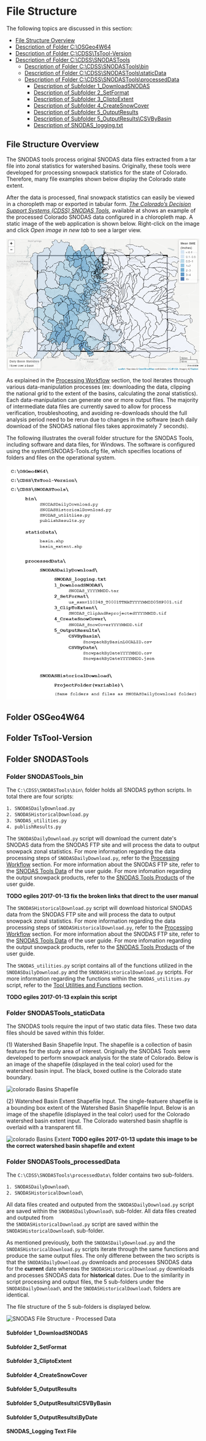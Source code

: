 # File Structure

The following topics are discussed in this section:<br>

* [File Structure Overview](#file-structure-overview)
* [Description of Folder C:\OSGeo4W64](#folder-osgeo4w64)
* [Description of Folder C:\CDSS\TsTool-Version](#folder-tstool-version)
* [Description of Folder C:\CDSS\SNODASTools](#folder-snodastools)
	+ [Description of Folder C:\CDSS\SNODASTools\bin](#folder-snodastools_bin)
	+ [Description of Folder C:\CDSS\SNODASTools\staticData](#folder-snodastools_staticdata)
	+ [Description of Folder C:\CDSS\SNODASTools\processedData](#folder-snodastools_processeddata)
		- [Description of Subfolder 1_DownloadSNODAS](#subfolder-1_downloadsnodas)
		- [Description of Subfolder 2_SetFormat](#subfolder-2_setformat)
		- [Description of Subfolder 3_CliptoExtent](#subfolder-3_cliptoextent)
		- [Description of Subfolder 4_CreateSnowCover](#subfolder-4_createsnowcover)
		- [Description of Subfolder 5_OutputResults](#subfolder-5_outputresults)
		- [Description of Subfolder 5_OutputResults\CSVByBasin](#subfolder-5_outputresults\csvbybasin)
		- [Description of SNODAS_logging.txt](#snodas_logging-text-file)
	

## File Structure Overview

The SNODAS tools process original SNODAS data files extracted from a tar file into zonal statistics for 
watershed basins. Originally, these tools were developed for processing snowpack statistics for the state 
of Colorado. Therefore, many file examples shown below display the Colorado state extent. 

After the data is processed, final snowpack statistics can easily be viewed in a choropleth map or exported 
in tabular form. [*The Colorado’s Decision Support Systems (CDSS) SNODAS Tools*](http://projects.openwaterfoundation.org/owf-proj-co-cwcb-2016-snodas/prototype/snodas-products-home.html), available at 
shows an example of the processed Colorado SNODAS data configured in a chloropleth map. A static image of the 
web application is shown below. Right-click on the image and click *Open image in new tab* to see a larger view.

![CDSS SNODAS Tools Chloropleth Map](overview-images/SNODAS-CDSS-Tools-Map.png)

As explained in the [Processing Workflow](overview.md#processing-workflow) section, the tool iterates through various data-manipulation 
processes (ex: downloading the data, clipping the national grid to the extent of the basins, 
calculating the zonal statistics). Each data-manipulation can generate one or more output files. The 
majority of intermediate data files are currently saved to allow for process verification, troubleshooting, 
and avoiding re-downloads should the full analysis period need to be rerun due to changes in the software 
(each daily download of the SNODAS national files takes approximately 7 seconds). 

The following illustrates the overall folder structure for the SNODAS Tools, including software and data
files, for Windows. The software is configured using the system\SNODAS-Tools.cfg file, which specifies 
locations of folders and files on the operational system. 

![SNODAS File Structure](overview-images/file_structure.png)

## Folder OSGeo4W64

## Folder TsTool-Version

## Folder SNODASTools

### Folder SNODASTools_bin

The ```C:\CDSS\SNODASTools\bin\``` folder holds all SNODAS python scripts. In total there are four 
scripts:   

	1. SNODASDailyDownload.py 
	2. SNODASHistoricalDownload.py 
	3. SNODAS_utilities.py  
	4. publishResults.py  
	
The ```SNODASDailyDownload.py``` script will download the current date's SNODAS data from the SNODAS FTP site 
and will process the data to output snowpack zonal statistics. For more information regarding the 
data processing steps of ```SNODASDailyDownload.py```, refer to the [Processing Workflow](overview.md#processing-workflow) 
section. For more information about the SNODAS FTP site, refer to the [SNODAS Tools Data](../../../doc-user-mkdocs-project/docs/data/overview.md) 
of the user guide. For more infomation regarding the output snowpack products, refer to the [SNODAS Tools Products](../../../doc-user-mkdocs-project/docs/products/overview.md)
of the user guide.

 **TODO egiles 2017-01-13 fix the broken links that direct to the user manual**

The ```SNODASHistoricalDownload.py``` script will download historical SNODAS data from the SNODAS FTP site 
and will process the data to output snowpack zonal statistics. For more information regarding the 
data processing steps of ```SNODASHistoricalDownload.py```, refer to the [Processing Workflow](overview.md#processing-workflow) 
section. For more information about the SNODAS FTP site, refer to the [SNODAS Tools Data](../../../doc-user-mkdocs-project/docs/data/overview.md) 
of the user guide. For more infomation regarding the output snowpack products, refer to the [SNODAS Tools Products](../../../doc-user-mkdocs-project/docs/products/overview.md)
of the user guide.

The ```SNODAS_utilities.py``` script contains all of the functions utilized in the ```SNODASDailyDownload.py```
 and the ```SNODASHistoricalDownload.py``` scripts. For more information regarding the functions within the 
 ```SNODAS_utilities.py``` script, refer to the [Tool Utilities and Functions](overview.md#tool-utilities-and-functions)
 section.

 **TODO egiles 2017-01-13 explain this script**


### Folder SNODASTools_staticData

The SNODAS tools require the input of two static data files. These two data files should be saved 
within this folder.

(1) Watershed Basin Shapefile Input. The shapefile is a collection of basin features for the study area of interest. 
Originally the SNODAS Tools were developed to perform snowpack analysis for the state of Colorado. Below is an
image of the shapefile (displayed in the teal color) used for the watershed basin input. The black, boxed 
outline is the Colorado state boundary. 

![colorado Basins Shapefile](overview-images/watershed_basin_shapefile.png)

(2) Watershed Basin Extent Shapefile Input. The single-featuere shapefile is a bounding box extent of the Watershed 
Basin Shapefile Input. Below is an image of the shapefile (displayed in the teal color) used for the Colorado watershed 
basin extent input. The Colorado watershed basin shapfile is overlaid with a transparent fill. 

![colorado Basins Extent](overview-images/watershed_extent.png)
 **TODO egiles 2017-01-13 update this image to be the correct watershed basin shapefile and extent**

### Folder SNODASTools_processedData

The ```C:\CDSS\SNODASTools\processedData\``` folder contains two sub-folders.

	1. SNODASDailyDownload\  
	2. SNODASHistoricalDownload\
	
All data files created and outputed from  the ```SNODASDailyDownload.py``` 
script are saved within the ```SNODASDailyDownload\``` sub-folder. All data files created and outputed from  
the ```SNODASHistoricalDownload.py``` script are saved within the ```SNODASHistoricalDownload\``` sub-folder.


As mentioned previously, both the ```SNODASDailyDownload.py``` and the ```SNODASHistoricalDownload.py``` scripts
iterate through the same functions and produce the same output files. The only differene between the two scripts is that
the ```SNODASDailyDownload.py``` downloads and processes SNODAS data for the **current** date whereas the 
```SNODASHistoricalDownload.py``` downloads and processes SNODAS data for **historical** dates. Due to the similarity in 
script processing and output files, the 5 sub-folders under the ```SNODASDailyDownload\``` and the ```SNODASHistoricalDownload\```
folders are identical. 

The file structure of the 5 sub-folders is displayed below. 

![SNODAS File Structure - Processed Data](overview-images/file_structure_processedData.png)

#### Subfolder 1_DownloadSNODAS
#### Subfolder 2_SetFormat
#### Subfolder 3_CliptoExtent
#### Subfolder 4_CreateSnowCover
#### Subfolder 5_OutputResults
#### Subfolder 5_OutputResults\CSVByBasin
#### Subfolder 5_OutputResults\ByDate
#### SNODAS_Logging Text File

		
		
	
		

